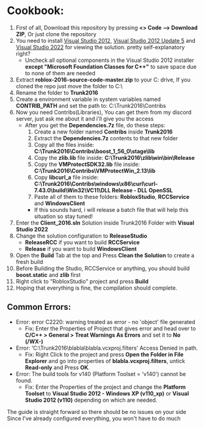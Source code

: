 # Cookbook:
1. First of all, Download this repository by pressing **<> Code --> Download ZIP**, Or just clone the repository
2. You need to install [Visual Studio 2012](https://files.dog/MSDN/Visual%20Studio%202012/en_visual_studio_ultimate_2012_x86_dvd_2262106.iso), [Visual Studio 2012 Update 5](https://files.dog/MSDN/Visual%20Studio%202012%20Update%205/mu_visual_studio_2012_update_5_x86_dvd_6967467.iso) and [Visual Studio 2022](https://visualstudio.microsoft.com/tr/vs/) for viewing the solution. pretty self-explanatory right?
   - Uncheck all optional components in the Visual Studio 2012 installer **except "Microsoft Foundation Classes for C++"** to save space due to none of them are needed
3. Extract **roblox-2016-source-code-master.zip** to your C: drive, If you cloned the repo just move the folder to C:\
4. Rename the folder to **Trunk2016**
5. Create a environment variable in system variables named **CONTRIB_PATH** and set the path to: C:\Trunk2016\Contribs
6. Now you need Contribs(Libraries), You can get them from my discord server, just ask me about it and i'll give you the access
   * After you get the **Dependencies.7z** file, do these steps:
      1. Create a new folder named **Contribs** inside **Trunk2016**
      2. Extract the **Dependencies.7z** contents to that new folder
      3. Copy all the files inside: **C:\Trunk2016\Contribs\boost_1_56_0\stage\lib**
      4. Copy the **zlib.lib** file inside: **C:\Trunk2016\zlib\win\bin\Release**
      5. Copy the **VMProtectSDK32.lib** file inside: **C:\Trunk2016\Contribs\VMProtectWin_2.13\lib**
      6. Copy **libcurl_a** file inside: **C:\Trunk2016\Contribs\windows\x86\curl\curl-7.43.0\build\Win32\VC11\DLL Release - DLL OpenSSL**
      7. Paste all of them to these folders: **RobloxStudio**, **RCCService** and **WindowsClient**
      - If this sounds hard, i will release a batch file that will help this situation so stay tuned!
7. Enter the **Client_2016.sln** Solution inside Trunk2016 Folder with **Visual Studio 2022**
8. Change the solution configuration to **ReleaseStudio**
   * **ReleaseRCC** if you want to build **RCCService**
   * **Release** if you want to build **WindowsClient**
9.  Open the **Build** Tab at the top and Press **Clean the Solution** to create a fresh build
10. Before Building the Studio, RCCService or anything, you should build **boost.static** and **zlib** first
11. Right click to "RobloxStudio" project and press **Build**
12. Hoping that everything is fine, the compilation should complete.

## Common Errors:
- Error: error C2220: warning treated as error - no 'object' file generated
   - Fix: Enter the Properties of Project that gives error and head over to **C/C++ > General > Treat Warnings As Errors** and set it to **No (/WX-)**
- Error: 'C:\Trunk2016\blabla\blabla.vcxproj.filters' Access Denied in path.
   - Fix: Right Click to the project and press **Open the Folder in File Explorer** and go into properties of **blabla.vcxproj.filters**, untick **Read-only** and Press **OK**.
- Error: The build tools for v140 (Platform Toolset = 'v140') cannot be found.
   - Fix: Enter the Properties of the project and change the **Platform Toolset** to **Visual Studio 2012 - Windows XP (v110_xp)** or **Visual Studio 2012 (v110)** depending on which are needed.


The guide is straight forward so there should be no issues on your side<br>
Since I've already configured everything, you won't have to do much<br>
